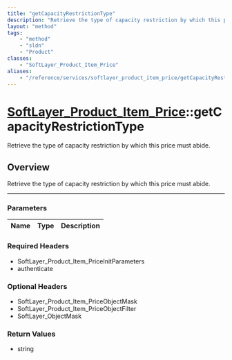 ```yaml
---
title: "getCapacityRestrictionType"
description: "Retrieve the type of capacity restriction by which this price must abide."
layout: "method"
tags:
    - "method"
    - "sldn"
    - "Product"
classes:
    - "SoftLayer_Product_Item_Price"
aliases:
    - "/reference/services/softlayer_product_item_price/getCapacityRestrictionType"
---
```

# [SoftLayer_Product_Item_Price](/reference/services/SoftLayer_Product_Item_Price)::getCapacityRestrictionType


Retrieve the type of capacity restriction by which this price must abide.


## Overview 
Retrieve the type of capacity restriction by which this price must abide.

-----

### Parameters 
|Name | Type | Description |
| --- | --- | --- |


### Required Headers
* SoftLayer_Product_Item_PriceInitParameters
* authenticate


### Optional Headers
* SoftLayer_Product_Item_PriceObjectMask
* SoftLayer_Product_Item_PriceObjectFilter
* SoftLayer_ObjectMask

### Return Values
* string




